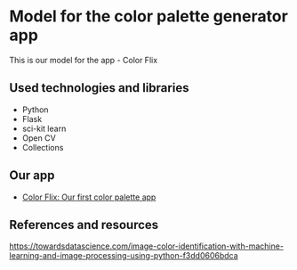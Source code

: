 # Model for the color palette generator app

This is our model for the app - Color Flix

## Used technologies and libraries
* Python
* Flask
* sci-kit learn
* Open CV
* Collections

## Our app
* [Color Flix: Our first color palette app](https://github.com/bhaveshasasik/color-palette-app)

## References and resources 

https://towardsdatascience.com/image-color-identification-with-machine-learning-and-image-processing-using-python-f3dd0606bdca
